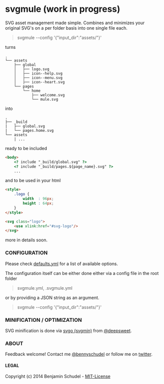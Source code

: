 # svgmule (work in progress)

SVG asset management made simple. Combines and minimizes your original SVG's on a per folder basis into one single file each.

> svgmule --config '{"input_dir":"assets/"}'

turns
```
.
└── assets
    ├── global
    │   ├── logo.svg
    │   ├── icon--help.svg
    │   ├── icon--menu.svg
    │   ├── icon--heart.svg
    └── pages
        └── home
            ├── welcome.svg
            └── mule.svg
```

into
```
.
├── _build
|   ├── global.svg
|   └── pages.home.svg
└── assets
    | ...

```

ready to be included
```html
<body>
    <? include "_build/global.svg" ?>
    <? include "_build/pages.${page_name}.svg" ?>
    ...
```

and to be used in your html
```html
<style>
	.logo {
		width  : 96px;
		height : 64px;
	}
</style>

<svg class="logo">
	<use xlink:href="#svg-logo"/>
</svg>
```

more in details soon.


### CONFIGURATION

Please check [defaults.yml](https://github.com/bennyschudel/node-svgmule/blob/master/lib/defaults.yml) for a list of available options.

The configuration itself can be either done either via a config file in the root folder

> svgmule.yml, .svgmule.yml

or by providing a JSON string as an argument.

> svgmule --config '{"input_dir":"assets/"}'


### MINIFICATION / OPTIMIZATION

SVG minification is done via [svgo (svgmin)](https://github.com/svg/svgo) from [@deepsweet](https://github.com/deepsweet).


### ABOUT

Feedback welcome! Contact me [@bennyschudel](https://github.com/bennyschudel) or follow me on [twitter](http://twitter.com/bennyschudel).

#### LEGAL
Copyright (c) 2014 Benjamin Schudel - [MIT-License](https://raw.github.com/bennyschudel/node-svgmule/master/LICENSE)